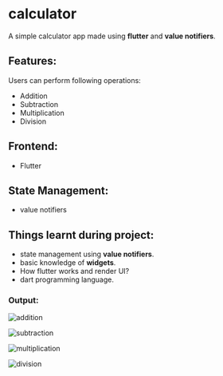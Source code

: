 # calculator

A simple calculator app made using **flutter** and **value notifiers**.

## Features:
Users can perform following operations:
* Addition
* Subtraction
* Multiplication
* Division


## Frontend:
* Flutter

## State Management:
* value notifiers

## Things learnt during project:
* state management using **value notifiers**.
* basic knowledge of **widgets**.
* How flutter works and render UI?
* dart programming language.


### Output:

![addition](https://github.com/SyedOsamaAhmed/calculator_app/blob/main/assets/screenshot1.png)

![subtraction](https://github.com/SyedOsamaAhmed/calculator_app/blob/main/assets/screenshot2.png)

![multiplication](https://github.com/SyedOsamaAhmed/calculator_app/blob/main/assets/screenshot3.png)

![division](https://github.com/SyedOsamaAhmed/calculator_app/blob/main/assets/screenshot4.png)







